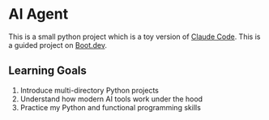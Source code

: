 # AI Agent

This is a small python project which is a toy version of [Claude Code](https://www.anthropic.com/claude-code).
This is a guided project on [Boot.dev](https;//www.boot.dev).

## Learning Goals

1. Introduce multi-directory Python projects
2. Understand how modern AI tools work under the hood
3. Practice my Python and functional programming skills
